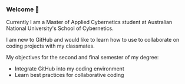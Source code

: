 ### Welcome :wave:

<!--
**llamasrock/llamasrock** is a ✨ _special_ ✨ repository because its `README.md` (this file) appears on your GitHub profile.

Here are some ideas to get you started:

- 🔭 I’m currently working on ...
- 🌱 I’m currently learning ...
- 👯 I’m looking to collaborate on ...
- 🤔 I’m looking for help with ...
- 💬 Ask me about ...
- 📫 How to reach me: ...
- 😄 Pronouns: ...
- ⚡ Fun fact: ...
-->
Currently I am a Master of Applied Cybernetics student at Australian National University's School of Cybernetics. 

I am new to GitHub and would like to learn how to use to collaborate on coding projects with my classmates. 

My objectives for the second and final semester of my degree:
- Integrate GitHub into my coding environment
- Learn best practices for collaborative coding
